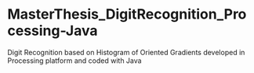 # MasterThesis_DigitRecognition_Processing-Java
Digit Recognition based on Histogram of Oriented Gradients developed in Processing platform and coded with Java
